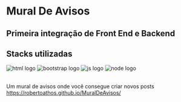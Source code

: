 # Mural De Avisos
## Primeira integração de Front End e Backend

 ## Stacks utilizadas


<div>
  
  <img alt="html logo" src="https://img.shields.io/badge/HTML5-E34F26?style=for-the-badge&logo=html5&logoColor=white" />
  <img alt="bootstrap logo" src="https://img.shields.io/badge/Bootstrap-563D7C?style=for-the-badge&logo=bootstrap&logoColor=white" />
  <img alt="js logo" src="https://img.shields.io/badge/JavaScript-F7DF1E?style=for-the-badge&logo=javascript&logoColor=black" />
 <img alt="node logo" src="https://img.shields.io/badge/Node.js-43853D?style=for-the-badge&logo=node.js&logoColor=white" />
 
</div> <br>

Um mural de avisos onde você consegue criar novos posts
https://robertoathos.github.io/MuralDeAvisos/

